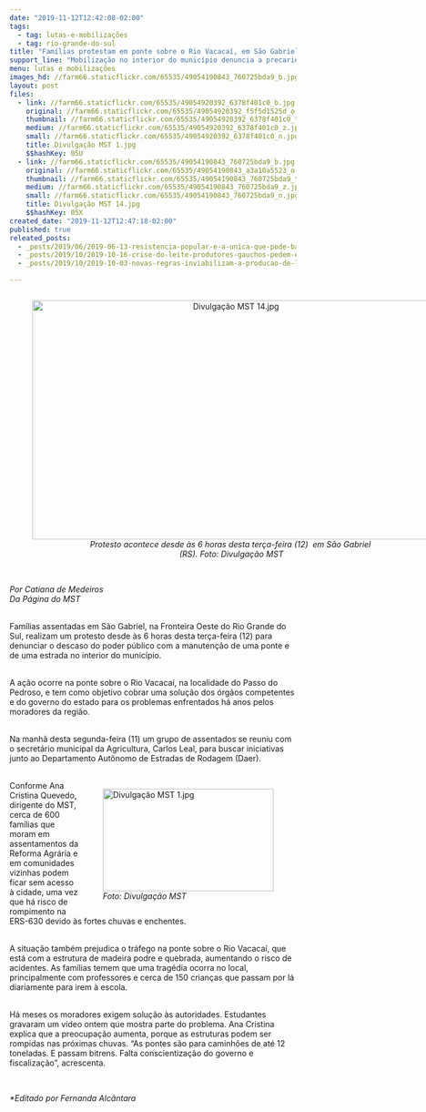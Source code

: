 ```yaml
---
date: "2019-11-12T12:42:08-02:00"
tags:
  - tag: lutas-e-mobilizações
  - tag: rio-grande-do-sul
title: "Famílias protestam em ponte sobre o Rio Vacacaí, em São Gabriel"
support_line: "Mobilização no interior do município denuncia a precariedade da ponte e da ERS-630, que colocam em risco a vida de 150 estudantes"
menu: lutas e mobilizações
images_hd: //farm66.staticflickr.com/65535/49054190843_760725bda9_b.jpg
layout: post
files:
  - link: //farm66.staticflickr.com/65535/49054920392_6378f401c0_b.jpg
    original: //farm66.staticflickr.com/65535/49054920392_f5f5d1525d_o.jpg
    thumbnail: //farm66.staticflickr.com/65535/49054920392_6378f401c0_t.jpg
    medium: //farm66.staticflickr.com/65535/49054920392_6378f401c0_z.jpg
    small: //farm66.staticflickr.com/65535/49054920392_6378f401c0_n.jpg
    title: Divulgação MST 1.jpg
    $$hashKey: 05U
  - link: //farm66.staticflickr.com/65535/49054190843_760725bda9_b.jpg
    original: //farm66.staticflickr.com/65535/49054190843_a3a10a5523_o.jpg
    thumbnail: //farm66.staticflickr.com/65535/49054190843_760725bda9_t.jpg
    medium: //farm66.staticflickr.com/65535/49054190843_760725bda9_z.jpg
    small: //farm66.staticflickr.com/65535/49054190843_760725bda9_n.jpg
    title: Divulgação MST 14.jpg
    $$hashKey: 05X
created_date: "2019-11-12T12:47:18-02:00"
published: true
releated_posts:
  - _posts/2019/06/2019-06-13-resistencia-popular-e-a-unica-que-pode-barrar-a-mineracao-no-rs.md
  - _posts/2019/10/2019-10-16-crise-do-leite-produtores-gauchos-pedem-extincao-de-normativas-em-audiencia-publica.md
  - _posts/2019/10/2019-10-03-novas-regras-inviabilizam-a-producao-de-leite-no-pais.md

---
```

<div style="text-align:center">
<figure class="image" style="display:inline-block"><img alt="Divulgação MST 14.jpg" height="420" src="//farm66.staticflickr.com/65535/49054190843_760725bda9_b.jpg" width="700" />
<figcaption><em>Protesto acontece desde &agrave;s 6 horas desta ter&ccedil;a-feira (12)&nbsp;&nbsp;em S&atilde;o Gabriel&nbsp;<br />
(RS). Foto: Divulga&ccedil;&atilde;o MST</em></figcaption>
</figure>
</div>

<p><br />
<em>Por Catiana de Medeiros<br />
Da P&aacute;gina do MST</em></p>

<p><br />
Fam&iacute;lias assentadas em S&atilde;o Gabriel, na Fronteira Oeste do Rio Grande do Sul, realizam um protesto desde &agrave;s 6 horas desta ter&ccedil;a-feira (12) para denunciar o descaso do poder p&uacute;blico com a manuten&ccedil;&atilde;o de uma ponte e de uma estrada no interior do munic&iacute;pio.</p>

<p><br />
A a&ccedil;&atilde;o ocorre na ponte sobre o Rio Vacaca&iacute;, na localidade do Passo do Pedroso, e tem como objetivo cobrar uma solu&ccedil;&atilde;o dos &oacute;rg&atilde;os competentes e do governo do estado para os problemas enfrentados h&aacute; anos pelos moradores da regi&atilde;o.</p>

<p><br />
Na manh&atilde; desta segunda-feira (11) um grupo de assentados se reuniu com o secret&aacute;rio municipal da Agricultura, Carlos Leal, para buscar iniciativas junto ao Departamento Aut&ocirc;nomo de Estradas de Rodagem (Daer).<br />
&nbsp;</p>

<figure class="image" style="float:right"><img alt="Divulgação MST 1.jpg" height="180" src="//farm66.staticflickr.com/65535/49054920392_6378f401c0_b.jpg" width="300" />
<figcaption><em>Foto: Divulga&ccedil;&atilde;o MST</em></figcaption>
</figure>

<p>Conforme Ana Cristina Quevedo, dirigente do MST, cerca de 600 fam&iacute;lias que moram em assentamentos da Reforma Agr&aacute;ria e em comunidades vizinhas podem ficar sem acesso &agrave; cidade, uma vez que h&aacute; risco de rompimento na ERS-630 devido &agrave;s fortes chuvas e enchentes.</p>

<p><br />
A situa&ccedil;&atilde;o tamb&eacute;m prejudica o tr&aacute;fego na ponte sobre o Rio Vacaca&iacute;, que est&aacute; com a estrutura de madeira podre e quebrada, aumentando o risco de acidentes. As fam&iacute;lias temem que uma trag&eacute;dia ocorra no local, principalmente com professores e cerca de 150 crian&ccedil;as que passam por l&aacute; diariamente para irem &agrave; escola.</p>

<p><br />
H&aacute; meses os moradores exigem solu&ccedil;&atilde;o &agrave;s autoridades. Estudantes gravaram um v&iacute;deo ontem que mostra parte do problema. Ana Cristina explica que a preocupa&ccedil;&atilde;o aumenta, porque as estruturas podem ser rompidas nas pr&oacute;ximas chuvas. &ldquo;As pontes s&atilde;o para caminh&otilde;es de at&eacute; 12 toneladas. E passam bitrens. Falta conscientiza&ccedil;&atilde;o do governo e fiscaliza&ccedil;&atilde;o&rdquo;, acrescenta.</p>

<p>&nbsp;</p>

<p><em>*Editado por Fernanda Alc&acirc;ntara</em></p>
